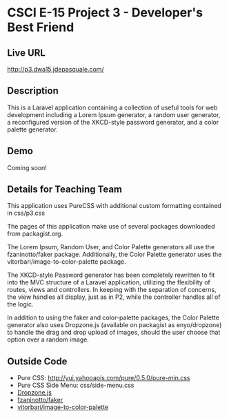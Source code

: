 # CSCI E-15 Project 3 - Developer's Best Friend

## Live URL
http://p3.dwa15.jdepasquale.com/

## Description

This is a Laravel application containing a collection of useful tools for web development including a Lorem Ipsum generator, a random user generator, a reconfigured version of the XKCD-style password generator, and a color palette generator.  

## Demo

Coming soon!

## Details for Teaching Team

This application uses PureCSS with additional custom formatting contained in css/p3.css

The pages of this application make use of several packages downloaded from packagist.org.

The Lorem Ipsum, Random User, and Color Palette generators all use the fzaninotto/faker package.
Additionally, the Color Palette generator uses the vitorbari/image-to-color-palette package.

The XKCD-style Password generator has been completely rewritten to fit into the MVC structure of a Laravel application, utilizing the flexibility of routes, views and controllers. In keeping with the separation of concerns, the view handles all display, just as in P2, while the controller handles all of the logic.  

In addition to using the faker and color-palette packages, the Color Palette generator also uses Dropzone.js (available on packagist as enyo/dropzone) to handle the drag and drop upload of images, should the user choose that option over a random image.


## Outside Code
* Pure CSS: http://yui.yahooapis.com/pure/0.5.0/pure-min.css
* Pure CSS Side Menu: css/side-menu.css
* [Dropzone.js](https://packagist.org/packages/enyo/dropzone)
* [fzaninotto/faker](https://packagist.org/packages/fzaninotto/faker)
* [vitorbari/image-to-color-palette](https://packagist.org/packages/vitorbari/image-to-color-palette)
